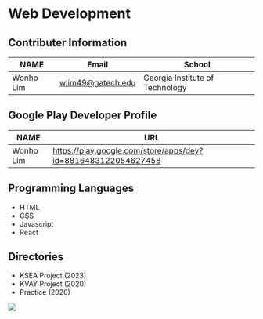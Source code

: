 # Web Development

## Contributer Information
<!-- Tables -->
| NAME      | Email                |School                           |
| --------- | -------------------- |---------------------------------|
| Wonho Lim | wlim49@gatech.edu    | Georgia Institute of Technology |

## Google Play Developer Profile
| NAME      | URL                                                           |       
| --------- | --------------------------------------------------------------|
| Wonho Lim | https://play.google.com/store/apps/dev?id=8816483122054627458 |

## Programming Languages
* HTML
* CSS
* Javascript
* React

## Directories
- KSEA Project (2023)
- KVAY Project (2020)
- Practice (2020)

![](https://upload.wikimedia.org/wikipedia/commons/3/3b/Internet_et_ses_applications.png)
